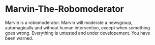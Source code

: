 # Marvin-The-Robomoderator
Marvin is a robomoderator. Marvin will moderate a newsgroup, automagically and without human intervention, except when something goes wrong. Everything is untested and under developement. You have been warned.
